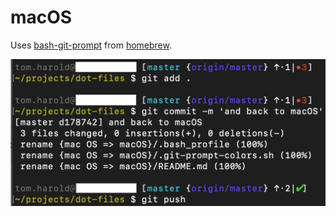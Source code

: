 # macOS

Uses [bash-git-prompt](https://github.com/magicmonty/bash-git-prompt) from [homebrew](https://brew.sh/).

![alt text](macOS-git-prompt-example.png "Example")

